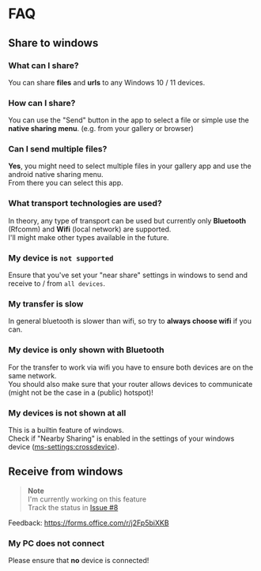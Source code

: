 # FAQ
## Share to windows

### What can I share?
You can share **files** and **urls** to any Windows 10 / 11 devices.

### How can I share?
You can use the "Send" button in the app to select a file or simple use the **native sharing menu**.
(e.g. from your gallery or browser)

### Can I send multiple files?
**Yes**, you might need to select multiple files in your gallery app and use the android native sharing menu.   
From there you can select this app.

### What transport technologies are used?
In theory, any type of transport can be used but currently only **Bluetooth** (Rfcomm) and **Wifi** (local network) are supported.   
I'll might make other types available in the future.

### My device is `not supported`
Ensure that you've set your "near share" settings in windows to send and receive to / from `all devices`.

### My transfer is slow
In general bluetooth is slower than wifi, so try to **always choose wifi** if you can.

### My device is only shown with Bluetooth
For the transfer to work via wifi you have to ensure both devices are on the same network.   
You should also make sure that your router allows devices to communicate (might not be the case in a (public) hotspot)!

### My devices is not shown at all
This is a builtin feature of windows.   
Check if "Nearby Sharing" is enabled in the settings of your windows device (<a href="ms-settings:crossdevice">ms-settings:crossdevice</a>).    

## Receive from windows

> **Note**   
> I'm currently working on this feature   
> Track the status in [Issue #8](https://github.com/ShortDevelopment/Nearby-Sharing-Windows/issues/8)

Feedback: https://forms.office.com/r/j2Fp5biXKB

### My PC does not connect
Please ensure that **no** device is connected!

